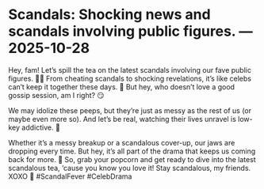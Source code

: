 # Scandals: Shocking news and scandals involving public figures. — 2025-10-28

Hey, fam! Let’s spill the tea on the latest scandals involving our fave public figures. 🍵💥 From cheating scandals to shocking revelations, it’s like celebs can’t keep it together these days. 🙈 But hey, who doesn’t love a good gossip session, am I right? 😏

We may idolize these peeps, but they’re just as messy as the rest of us (or maybe even more so). And let’s be real, watching their lives unravel is low-key addictive. 🍿

Whether it’s a messy breakup or a scandalous cover-up, our jaws are dropping every time. But hey, it’s all part of the drama that keeps us coming back for more. 💃 So, grab your popcorn and get ready to dive into the latest scandalous tea, ‘cause you know you love it! Stay scandalous, my friends. XOXO 💋 #ScandalFever #CelebDrama